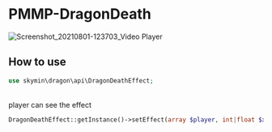 # PMMP-DragonDeath

![Screenshot_20210801-123703_Video Player](https://user-images.githubusercontent.com/81374952/127758345-63496890-c2b4-4429-bdf2-edeabb77bc3e.jpg)

## How to use

```php
use skymin\dragon\api\DragonDeathEffect;
```

</br>
player can see the effect

```php
DragonDeathEffect::getInstance()->setEffect(array $player, int|float $x, int|float $y, int|float $z, Level $level);
```
